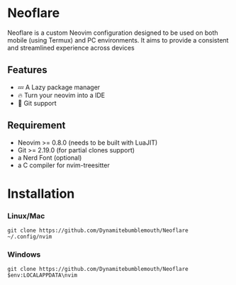 # Neoflare
<div align="center"
  <img src="https://media.discordapp.net/attachments/1081213475331788812/1126587090432446564/Untitled18_20230706183511.png?width=1200&height=526">
</div>
Neoflare is a custom Neovim configuration designed to be used on both mobile (using Termux) and PC environments.
It aims to provide a consistent and streamlined experience across devices

## Features
 - 💤 A Lazy package manager
 - 🔥 Turn your neovim into a IDE
 - 📸 Git support

## Requirement
 - Neovim >= 0.8.0 (needs to be built with LuaJIT)
 - Git >= 2.19.0 (for partial clones support)
 - a Nerd Font (optional)
 - a C compiler for nvim-treesitter

# Installation
### Linux/Mac
`git clone https://github.com/Dynamitebumblemouth/Neoflare ~/.config/nvim`

### Windows
`git clone https://github.com/Dynamitebumblemouth/Neoflare $env:LOCALAPPDATA\nvim`
